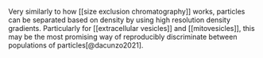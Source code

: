 Very similarly to how [[size exclusion chromatography]] works, particles can be separated based on density by using high resolution density gradients. Particularly for [[extracellular vesicles]] and [[mitovesicles]], this may be the most promising way of reproducibly discriminate between populations of particles[@dacunzo2021]. 